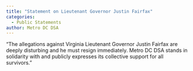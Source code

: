 ```yaml
---
title: "Statement on Lieutenant Governor Justin Fairfax"
categories:
  - Public Statements
author: Metro DC DSA
---
```

“The allegations against Virginia Lieutenant Governor Justin Fairfax are deeply disturbing and he must resign immediately. Metro DC DSA stands in solidarity with and publicly expresses its collective support for all survivors.”
